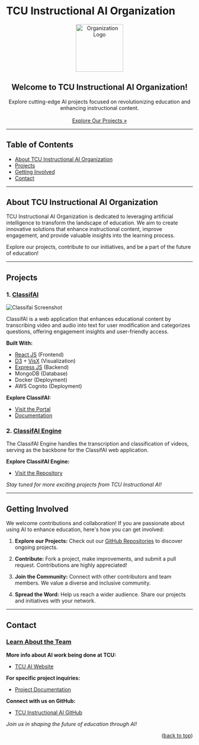 # TCU Instructional AI Organization

<div align="center">
  <a href="https://github.com/TCU-Instructional-AI">
    <img src="https://github.com/TCU-Instructional-AI/classifAI/raw/main/frontend/static/images/logo.jpg" alt="Organization Logo" width="128" height="128">
  </a>

<h2 align="center">Welcome to TCU Instructional AI Organization!</h2>

  <p align="center">
    Explore cutting-edge AI projects focused on revolutionizing education and enhancing instructional content.<br>
    <br />
    <a href="https://tcu-instructional-ai.github.io/">Explore Our Projects »</a>
  </p>
</div>

---

## Table of Contents

- [About TCU Instructional AI Organization](#about-tcu-instructional-ai-organization)
- [Projects](#projects)
- [Getting Involved](#getting-involved)
- [Contact](#contact)

---

## About TCU Instructional AI Organization

TCU Instructional AI Organization is dedicated to leveraging artificial intelligence to transform the landscape of education. We aim to create innovative solutions that enhance instructional content, improve engagement, and provide valuable insights into the learning process.

Explore our projects, contribute to our initiatives, and be a part of the future of education!

---

## Projects

### 1. [ClassifAI](https://github.com/TCU-Instructional-AI/classifAI)

![Classifai Screenshot](https://github.com/TCU-Instructional-AI/classifAI/raw/main/docs/images/product.png)

ClassifAI is a web application that enhances educational content by transcribing video and audio into text for user modification and categorizes questions, offering engagement insights and user-friendly access.

**Built With:**
- [React JS](https://react.dev/) (Frontend)
- [D3](https://d3js.org/) + [VisX](https://airbnb.io/visx) (Visualization)
- [Express JS](https://expressjs.com/) (Backend)
- MongoDB (Database)
- Docker (Deployment)
- AWS Cognito (Deployment)

**Explore ClassifAI:**
- [Visit the Portal](https://classifai.tcu.edu/)
- [Documentation](https://tcu-instructional-ai.github.io/classifai-docs)

### 2. [ClassifAI Engine](https://github.com/TCU-Instructional-AI/classifAI-engine)

The ClassifAI Engine handles the transcription and classification of videos, serving as the backbone for the ClassifAI web application.

**Explore ClassifAI Engine:**
- [Visit the Repository](https://github.com/TCU-Instructional-AI/classifAI-engine)

*Stay tuned for more exciting projects from TCU Instructional AI!*

---

## Getting Involved

We welcome contributions and collaboration! If you are passionate about using AI to enhance education, here's how you can get involved:

1. **Explore our Projects:** Check out our [GitHub Repositories](https://github.com/TCU-Instructional-AI) to discover ongoing projects.

2. **Contribute:** Fork a project, make improvements, and submit a pull request. Contributions are highly appreciated!

3. **Join the Community:** Connect with other contributors and team members. We value a diverse and inclusive community.

4. **Spread the Word:** Help us reach a wider audience. Share our projects and initiatives with your network.

---

## Contact

### [Learn About the Team](http://riogrande.cs.tcu.edu/2324InstructionalEffectiveness)

**More info about AI work being done at TCU:**
- [TCU AI Website](https://ai.tcu.edu/)

**For specific project inquiries:**
- [Project Documentation](https://tcu-instructional-ai.github.io/classifai-docs)

**Connect with us on GitHub:**
- [TCU Instructional AI GitHub](https://github.com/TCU-Instructional-AI)

*Join us in shaping the future of education through AI!*

<p align="right">(<a href="#readme-top">back to top</a>)</p>
